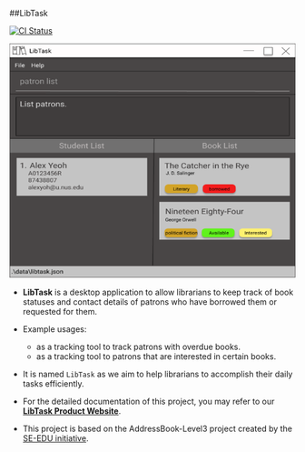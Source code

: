 ##LibTask

[![CI Status](https://github.com/AY2122S2-CS2103T-W14-1/tp/workflows/Java%20CI/badge.svg)](https://github.com/AY2122S2-CS2103T-W14-1/tp/actions)

![Ui](docs/images/Ui.png)

* **LibTask** is a desktop application to allow librarians to keep track of book statuses and contact details of patrons who have borrowed them or requested for them.

* Example usages:
  * as a tracking tool to track patrons with overdue books.
  * as a tracking tool to patrons that are interested in certain books.

* It is named `LibTask` as we aim to help librarians to accomplish their daily tasks efficiently.

* For the detailed documentation of this project, you may refer to our **[LibTask Product Website](https://ay2122s2-cs2103t-w14-1.github.io/tp/UserGuide.html)**.

* This project is based on the AddressBook-Level3 project created by the [SE-EDU initiative](https://se-education.org).
